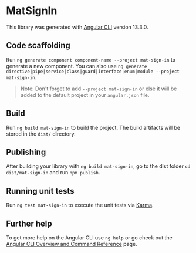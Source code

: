 # MatSignIn

This library was generated with [Angular CLI](https://github.com/angular/angular-cli) version 13.3.0.

## Code scaffolding

Run `ng generate component component-name --project mat-sign-in` to generate a new component. You can also use `ng generate directive|pipe|service|class|guard|interface|enum|module --project mat-sign-in`.
> Note: Don't forget to add `--project mat-sign-in` or else it will be added to the default project in your `angular.json` file. 

## Build

Run `ng build mat-sign-in` to build the project. The build artifacts will be stored in the `dist/` directory.

## Publishing

After building your library with `ng build mat-sign-in`, go to the dist folder `cd dist/mat-sign-in` and run `npm publish`.

## Running unit tests

Run `ng test mat-sign-in` to execute the unit tests via [Karma](https://karma-runner.github.io).

## Further help

To get more help on the Angular CLI use `ng help` or go check out the [Angular CLI Overview and Command Reference](https://angular.io/cli) page.
